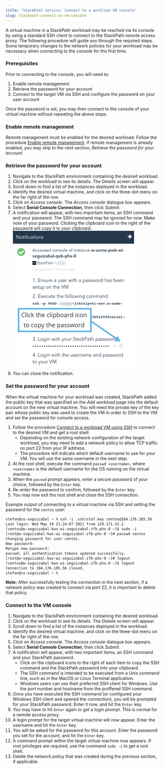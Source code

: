 ```yaml
---
title: "StackPath Service: Connect to a workload VM console"
slug: stackpath-connect-to-vm-console
---
```



A virtual machine in a StackPath workload may be reached via its console by using a standard SSH client to connect to the StackPath remote access proxy.  The following procedure will guide you through the required steps.  Some temporary changes to the network policies for your workload may be necessary when connecting to the console for the first time.

### Prerequisites

Prior to connecting to the console, you will need to:

1. Enable remote management
1. Retrieve the password for your account
1. Connect to the target VM via SSH and configure the password on your user account

Once the password is set, you may then connect to the console of your virtual machine without repeating the above steps.

### Enable remote management

Remote management must be enabled for the desired workload.  Follow the procedure [Enable remote management](stackpath-enable-remote-mgt.md).  If remote management is already enabled, you may skip to the next section, *Retrieve the password for your account*.

### Retrieve the password for your account

1. Navigate to the StackPath environment containing the desired workload.
1. Click on the workload to see its details.  The *Details* screen will appear.
1. Scroll down to find a list of the instances deployed in the workload.
1. Identify the desired virtual machine, and click on the three-dot menu on the far right of the row.
1. Click on *Access console*.  The *Access console* dialogue box appears.
1. Select **Serial Console Connection**, then click *Submit*.
1. A notification will appear, with two important items, an SSH command and your password.  The SSH command may be ignored for now.  Make note of your password.  Clicking the clipboard icon to the right of the password will copy it to your clipboard.
![Notification](../../assets/sp-connect-notif-en.png)
1. You can close the notification.

### Set the password for your account

When the virtual machine for your workload was created, StackPath added the public key that was specified on the *Add workload* page into the default account on the new virtual machine.  You will need the private key of the key pair whose public key was used to create the VM in order to SSH to the VM and set the password for console access.

1. Follow the procedure [Connect to a workload VM using SSH](stackpath-connect-to-vm-via-ssh.md) to connect to the desired VM and get a root shell.
   - Depending on the existing network configuration of the target workload, you may need to add a network policy to allow TCP traffic on port 22 from your IP address.
   - The procedure will indicate which default username to use for your VM.  You will use the same username in the next step.
1. At the root shell, execute the command `passwd <username>`, where `<username>` is the default username for the OS running on the virtual machine.
1. When the `passwd` prompt appears, enter a secure password of your choice, followed by the `Enter` key.
1. Re-enter the password to confirm, followed by the `Enter` key.
1. You may now exit the root shell and close the SSH connection.

Example output of connecting to a virtual machine via SSH and setting the password for the `centos` user:
```
stefan@co-seguizabal ~ % ssh -i .ssh/stef.key centos@184.176.185.56
Last login: Wed May 19 21:24:07 2021 from 129.171.32.1
[centos@w-seguizabal-kwx-wi-seguizabal-zfb-phx-0 ~]$ sudo -i
[root@w-seguizabal-kwx-wi-seguizabal-zfb-phx-0 ~]# passwd centos
Changing password for user centos.
New password:
Retype new password:
passwd: all authentication tokens updated successfully.
[root@w-seguizabal-kwx-wi-seguizabal-zfb-phx-0 ~]# logout
[centos@w-seguizabal-kwx-wi-seguizabal-zfb-phx-0 ~]$ logout
Connection to 184.176.185.56 closed.
stefan@co-seguizabal ~ %
```

**Note:** After successfully testing the connection in the next section, if a network policy was created to connect via port 22, it is important to delete that policy.

### Connect to the VM console

1. Navigate to the StackPath environment containing the desired workload.
1. Click on the workload to see its details.  The *Details* screen will appear.
1. Scroll down to find a list of the instances deployed in the workload.
1. Identify the desired virtual machine, and click on the three-dot menu on the far right of the row.
1. Click on *Access console*.  The *Access console* dialogue box appears.
1. Select **Serial Console Connection**, then click *Submit*.
1. A notification will appear, with two important items, an SSH command and your StackPath password.
   - Click on the clipboard icons to the right of each item to copy the SSH command and the StackPath password into your clipboard.
   - The SSH command is intended to be executed from a Unix command line, such as in the MacOS or Linux Terminal application.
   - Windows users can use their preferred SSH client for Windows. Use the port number and hostname from the proffered SSH command.
1. Once you have executed the SSH command (or configured your Windows SSH client and opened the connection), you will be prompted for your StackPath password.  Enter it now, and hit the `Enter` key.
1. You may have to hit `Enter` again to get a login prompt.  This is normal for a remote access proxy.
1. A login prompt for the target virtual machine will now appear.  Enter the username and hit the `Enter` key.
1. You will be asked for the password for this account.  Enter the password you set for the account, and hit the `Enter` key.
1. A command prompt within the target virtual machine now appears.  If root privileges are required, use the command `sudo -i` to get a root shell.
1. Delete the network policy that was created during the previous section, if applicable.
